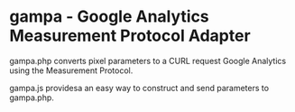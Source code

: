 # gampa - Google Analytics Measurement Protocol Adapter

gampa.php converts pixel parameters to a CURL request Google Analytics using the Measurement Protocol.

gampa.js providesa an easy way to construct and send parameters to gampa.php.
